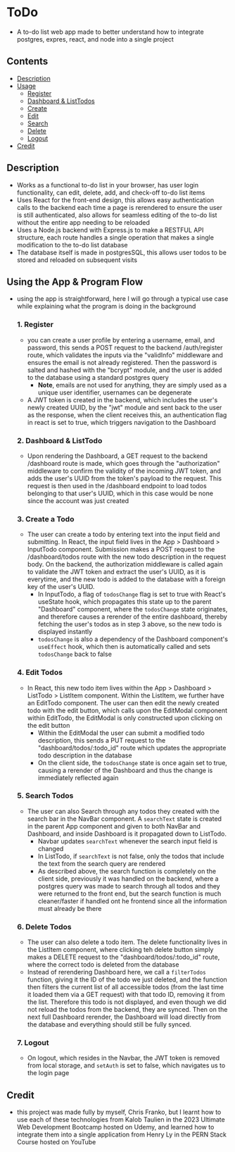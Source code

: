 # ToDo

- A to-do list web app made to better understand how to integrate postgres, expres, react, and node into a single project

## Contents

- [Description](#description)
- [Usage](#using-the-app--program-flow)
    - [Register](#1-register)
    - [Dashboard & ListTodos](#2-dashboard--listtodo)
    - [Create](#3-create-a-todo)
    - [Edit](#4-edit-todos)
    - [Search](#5-search-todos)
    - [Delete](#6-delete-todos)
    - [Logout](#7-logout)
- [Credit](#credit)

## Description

- Works as a functional to-do list in your browser, has user login functionality, can edit, delete, add, and check-off to-do list items
- Uses React for the front-end design, this allows easy authentication calls to the backend each time a page is rerendered to ensure the user is still authenticated, also allows for seamless editing of the to-do list without the entire app needing to be reloaded
- Uses a Node.js backend with Express.js to make a RESTFUL API structure, each route handles a single operation that makes a single modification to the to-do list database
- The database itself is made in postgresSQL, this allows user todos to be stored and reloaded on subsequent visits

## Using the App & Program Flow

- using the app is straightforward, here I will go through a typical use case while explaining what the program is doing in the background

    ### 1. Register
    
    - you can create a user profile by entering a username, email, and password, this sends a POST request to the backend /auth/register route, which validates the inputs via the "validInfo" middleware and ensures the email is not already registered. Then the password is salted and hashed with the "bcrypt" module, and the user is added to the database using a standard postgres query
        - **Note**, emails are not used for anything, they are simply used as a unique user identifier, usernames can be degenerate
    - A JWT token is created in the backend, which includes the user's newly created UUID, by the "jwt" module and sent back to the user as the response, when the client receives this, an authentication flag in react is set to true, which triggers navigation to the Dashboard

    ### 2. Dashboard & ListTodo
    
    - Upon rendering the Dashboard, a GET request to the backend /dashboard route is made, which goes through the "authorization" middleware to confirm the validity of the incoming JWT token, and adds the user's UUID from the token's payload to the request. This request is then used in the /dashboard endpoint to load todos belonging to that user's UUID, which in this case would be none since the account was just created

    ### 3. Create a Todo
    
    - The user can create a todo by entering text into the input field and submitting. In React, the input field lives in the App > Dashboard > InputTodo component. Submission makes a POST request to the /dashboard/todos route with the new todo description in the request body. On the backend, the authorization middleware is called again to validate the JWT token and extract the user's UUID, as it is everytime, and the new todo is added to the database with a foreign key of the user's UUID. 
        - In InputTodo, a flag of `todosChange` flag is set to true with React's useState hook, which propagates this state up to the parent "Dashboard" component, where the `todosChange` state originates, and therefore causes a rerender of the entire dashboard, thereby fetching the user's todos as in step 3 above, so the new todo is displayed instantly
        - `todosChange` is also a dependency of the Dashboard component's `useEffect` hook, which then is automatically called and sets `todosChange` back to false

    ### 4. Edit Todos
    
    - In React, this new todo item lives within the App > Dashboard > ListTodo > ListItem component. Within the ListItem, we further have an EditTodo component. The user can then edit the newly created todo with the edit button, which calls upon the EditModal component within EditTodo, the EditModal is only constructed upon clicking on the edit button
        - Within the EditModal the user can submit a modified todo description, this sends a PUT request to the "dashboard/todos/:todo_id" route which updates the appropriate todo description in the database
        - On the client side, the `todosChange` state is once again set to true, causing a rerender of the Dashboard and thus the change is immediately reflected again

    ### 5. Search Todos
    
    - The user can also Search through any todos they created with the search bar in the NavBar component. A `searchText` state is created in the parent App component and given to both NavBar and Dashboard, and inside Dashboard is it propagated down to ListTodo. 
        - Navbar updates `searchText` whenever the search input field is changed
        - In ListTodo, if `searchText` is not false, only the todos that include the text from the search query are rendered
        - As described above, the search function is completely on the client side, previously it was handled on the backend, where a postgres query was made to search through all todos and they were returned to the front end, but the search function is much cleaner/faster if handled ont he frontend since all the information must already be there 

    ### 6. Delete Todos
    
    - The user can also delete a todo item. The delete functionality lives in the ListItem component, where clicking teh delete button simply makes a DELETE request to the "dashboard/todos/:todo_id" route, where the correct todo is deleted from the database
    - Instead of rerendering Dashboard here, we call a `filterTodos` function, giving it the ID of the todo we just deleted, and the function then filters the current list of all accessible todos (from the last time it loaded them via a GET request) with that todo ID, removing it from the list. Therefore this todo is not displayed, and even though we did not reload the todos from the backend, they are synced. Then on the next full Dashboard rerender, the Dashboard will load directly from the database and everything should still be fully synced. 
    
    ### 7. Logout

    - On logout, which resides in the Navbar, the JWT token is removed from local storage, and `setAuth` is set to false, which navigates us to the login page

## Credit

- this project was made fully by myself, Chris Franko, but I learnt how to use each of these technologies from Kalob Taulien in the 2023 Ultimate Web Development Bootcamp hosted on Udemy, and learned how to integrate them into a single application from Henry Ly in the PERN Stack Course hosted on YouTube